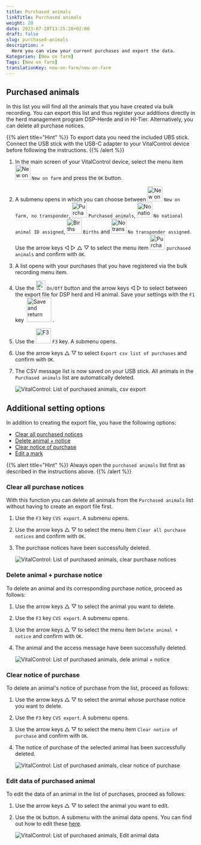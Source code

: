 ```yaml
---
title: Purchased animals
linkTitle: Purchased animals
weight: 20
date: 2023-07-28T13:25:28+02:00
draft: false
slug: purchased-animals
description: >
  Here you can view your current purchases and export the data.
Kategorien: [New on farm]
Tags: [New on farm]
translationKey: new-on-farm/new-on-farm
---
```

## Purchased animals

In this list you will find all the animals that you have created via bulk recording. You can export this list and thus register your additions directly in the herd management program DSP-Herde and in HI-Tier. Alternatively, you can delete all purchase notices.

{{% alert title="Hint" %}}
To export data you need the included UBS stick. Connect the USB stick with the USB-C adapter to your VitalControl device before following the instructions.
{{% /alert %}}

1. In the main screen of your VitalControl device, select the menu item <img src="/icons/main/new-on-farm.svg" width="40" align="bottom" alt="New on farm" /> `New on farm` and press the `OK` button.

2.  A submenu opens in which you can choose between <img src="/icons/keintransponder.svg" width="40" align="bottom" alt="New on farm, no transponder" /> `New on farm, no transponder`, <img src="/icons/main/new-on-farm.svg" width="40" align="bottom" alt="Purchased animals" /> `Purchased animals`, <img src="/icons/keineOhrmarke.svg" width="40" align="bottom" alt="No national animal ID" /> `No national animal ID assigned`, <img src="/icons/main/births.svg" width="40" align="bottom" alt="Births" /> `Births` and <img src="/icons/keinTransponder.svg" width="40" align="bottom" alt="No transponder assigned" /> `No transponder assigned`. Use the arrow keys ◁ ▷ △ ▽ to select the menu item <img src="/icons/main/new-on-farm.svg" width="40" align="bottom" alt="Purchased animals" /> `purchased animals` and confirm with `OK`.

3. A list opens with your purchases that you have registered via the bulk recording menu item.

4. Use the <img src="/icons/gear.svg" width="25" align="bottom" alt="On/Off" /> `On/Off` button and the arrow keys ◁ ▷ to select between the export file for DSP herd and HI animal. Save your settings with the `F1` key &nbsp;<img src="/icons/footer/save_exit.svg" width="65" align="bottom" alt="Save and return" />&nbsp;.

5. Use the <img src="/icons/exportGeburten.svg" width="40" align="bottom" alt="F3" /> `F3` key. A submenu opens.

6. Use the arrow keys △ ▽ to select `Export csv list of purchases` and confirm with `OK`.

7. The CSV message list is now saved on your USB stick. All animals in the `Purchased animals` list are automatically deleted.

    ![VitalControl: List of purchased animals, csv export](../images/purchasedanimals.png "Purchased animals, csv export ")

## Additional setting options

In addition to creating the export file, you have the following options:

- [Clear all purchased notices](#clear-all-purchase-notices)
- [Delete animal + notice](#delete-animal--purchase-notice)
- [Clear notice of purchase](#clear-notice-of-purchase)
- [Edit a mark](#edit-data-of-purchased-animal)

{{% alert title="Hint" %}}
Always open the `purchased animals` list first as described in the instructions above.
{{% /alert %}}

### Clear all purchase notices

With this function you can delete all animals from the `Purchased animals` list without having to create an export file first.

1. Use the `F3` key `CVS export`. A submenu opens.

2. Use the arrow keys △ ▽ to select the menu item `Clear all purchase notices` and confirm with `OK`.

3. The purchase notices have been successfully deleted.

    ![VitalControl: List of purchased animals, clear purchase notices](../images/clear.png "Clear all purchase notices ")

### Delete animal + purchase notice

To delete an animal and its corresponding purchase notice, proceed as follows:

1. Use the arrow keys △ ▽ to select the animal you want to delete.

2. Use the `F3` key `CVS export`. A submenu opens.

3. Use the arrow keys △ ▽ to select the menu item `Delete animal +  notice` and confirm with `OK`.

4. The animal and the access message have been successfully deleted.

    ![VitalControl: List of purchased animals, dele animal + notice](../images/delete.png "Delete animal + notice")

### Clear notice of purchase

To delete an animal's notice of purchase from the list, proceed as follows:

1. Use the arrow keys △ ▽ to select the animal whose purchase notice you want to delete.

2. Use the `F3` key `CVS export`. A submenu opens.

3. Use the arrow keys △ ▽ to select the menu item `Clear notice of purchase` and confirm with `OK`.

4. The notice of purchase of the selected animal has been successfully deleted.

    ![VitalControl: List of purchased animals, clear notice of purchase](../images/clearnotice.png "Clear notice of purchase")

### Edit data of purchased animal

To edit the data of an animal in the list of purchases, proceed as follows:

1. Use the arrow keys △ ▽ to select the animal you want to edit.

2. Use the `OK` button. A submenu with the animal data opens. You can find out how to edit these [here](/en/docs/actions/edit/#edit-animal-data).

    ![VitalControl: List of purchased animals, Edit animal data](../images/edit.png "Edit data of purchased animal")
